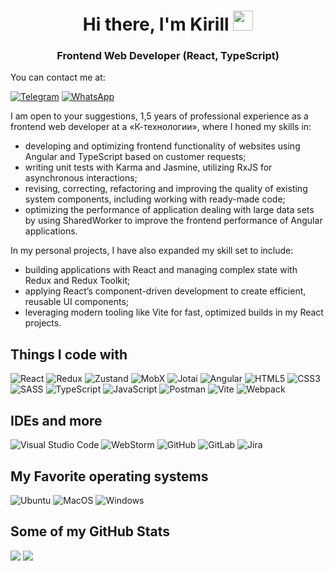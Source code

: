 <h1 align="center">Hi there, I'm Kirill
<img src="https://github.com/blackcater/blackcater/raw/main/images/Hi.gif" height="32"/></h1>
<h3 align="center">Frontend Web Developer (React, TypeScript)</h3>

You can contact me at:

[![Telegram](https://img.shields.io/badge/Telegram-2CA5E0?style=for-the-badge&logo=telegram&logoColor=white)](https://t.me/linner_kot)
[![WhatsApp](https://img.shields.io/badge/Whatsapp-2CA5E0?style=for-the-badge&logo=whatsapp&logoColor=white&color=#26d367)](https://wa.me/79035740830?text=)

I am open to your suggestions, 1,5 years of professional experience as a frontend web developer at a «К-технологии», where I honed my skills in:

- developing and optimizing frontend functionality of websites using Angular and TypeScript based on customer requests;
- writing unit tests with Karma and Jasmine, utilizing RxJS for asynchronous interactions;
- revising, correcting, refactoring and improving the quality of existing system components, including working with ready-made code;
- optimizing the performance of application dealing with large data sets by using SharedWorker to improve the frontend performance of Angular applications.

In my personal projects, I have also expanded my skill set to include:

- building applications with React and managing complex state with Redux and Redux Toolkit;
- applying React’s component-driven development to create efficient, reusable UI components;
- leveraging modern tooling like Vite for fast, optimized builds in my React projects.

## Things I code with

![React](https://img.shields.io/badge/react-%2320232a.svg?style=for-the-badge&logo=react&logoColor=%2361DAFB)
![Redux](https://img.shields.io/badge/redux-%23593d88.svg?style=for-the-badge&logo=redux&logoColor=white)
![Zustand](https://img.shields.io/badge/zustand-%232F3B3F.svg?style=for-the-badge&logo=zustand&logoColor=white)
![MobX](https://img.shields.io/badge/mobx-%23F89C42.svg?style=for-the-badge&logo=mobx&logoColor=white)
![Jotai](https://img.shields.io/badge/jotai-%23F7B93E.svg?style=for-the-badge&logo=jotai&logoColor=white)
![Angular](https://img.shields.io/badge/angular-%23E23237.svg?style=for-the-badge&logo=angular&logoColor=white)
![HTML5](https://img.shields.io/badge/html5-%23E34F26.svg?style=for-the-badge&logo=html5&logoColor=white)
![CSS3](https://img.shields.io/badge/css3-%231572B6.svg?style=for-the-badge&logo=css3&logoColor=white)
![SASS](https://img.shields.io/badge/SASS-hotpink.svg?style=for-the-badge&logo=SASS&logoColor=white)
![TypeScript](https://img.shields.io/badge/typescript-%23007ACC.svg?style=for-the-badge&logo=typescript&logoColor=white)
![JavaScript](https://img.shields.io/badge/javascript-%23323330.svg?style=for-the-badge&logo=javascript&logoColor=%23F7DF1E)
![Postman](https://img.shields.io/badge/postman-%23FF6C37.svg?style=for-the-badge&logo=postman&logoColor=white)
![Vite](https://img.shields.io/badge/vite-%230A1F1D.svg?style=for-the-badge&logo=vite&logoColor=white)
![Webpack](https://img.shields.io/badge/webpack-%238DD6F9.svg?style=for-the-badge&logo=webpack&logoColor=black)

## IDEs and more

![Visual Studio Code](https://img.shields.io/badge/Visual%20Studio%20Code-0078d7.svg?style=for-the-badge&logo=visual-studio-code&logoColor=white)
![WebStorm](https://img.shields.io/badge/webstorm-000000.svg?style=for-the-badge&logo=webstorm&logoColor=white)
![GitHub](https://img.shields.io/badge/github-%23121011.svg?style=for-the-badge&logo=github&logoColor=white)
![GitLab](https://img.shields.io/badge/gitlab-%23181717.svg?style=for-the-badge&logo=gitlab&logoColor=white)
![Jira](https://img.shields.io/badge/jira-%230A0F2A.svg?style=for-the-badge&logo=jira&logoColor=white)

## My Favorite operating systems

![Ubuntu](https://img.shields.io/badge/Ubuntu-E95420?style=for-the-badge&logo=ubuntu&logoColor=white)
![MacOS](https://img.shields.io/badge/macos-%231B1D1F.svg?style=for-the-badge&logo=apple&logoColor=white)
![Windows](https://img.shields.io/badge/windows-%23327B9A.svg?style=for-the-badge&logo=windows&logoColor=white)

## Some of my GitHub Stats
![](https://github-profile-summary-cards.vercel.app/api/cards/profile-details?username=Linner-Kot&theme=transparent)
![](https://github-profile-summary-cards.vercel.app/api/cards/repos-per-language?username=Linner-Kot&theme=transparent)
